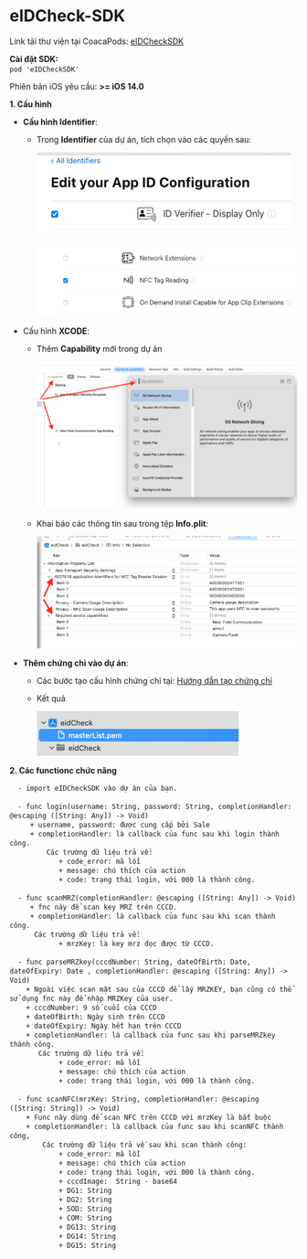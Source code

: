 # eIDCheck-SDK

Link tải thư viện tại CoacaPods: [eIDCheckSDK](https://cocoapods.org/pods/eIDCheckSDK)

**Cài đặt SDK:**   
  `pod 'eIDCheckSDK'`

Phiên bản iOS yêu cầu: **>= iOS 14.0**


**1. Cấu hình**
   * **Cấu hình Identifier**:
     - Trong **Identifier** của dự án, tích chọn vào các quyền sau:
       
          ![Alt text](/image/identifier_2.png)
       
       ![Alt text](/image/identifier_1.png)

   * Cấu hình **XCODE**:
     - Thêm **Capability** mới trong dự án
       
        ![Alt text](/image/config_1.png)

     - Khai báo các thông tin sau trong tệp **Info.plit**:

       ![Alt text](/image/config_2.png)
       
   * **Thêm chứng chỉ vào dự án**:
     - Các bước tạo cấu hình chứng chỉ tại: [Hướng dẫn tạo chứng chỉ](/scripts/README.md)
     - Kết quả
       
          ![Alt text](/image/config_3.png)

  **2. Các functionc chức năng**

      - import eIDCheckSDK vào dự án của bạn.
      
      - func login(username: String, password: String, completionHandler: @escaping ([String: Any]) -> Void)
         + username, password: được cung cấp bởi Sale
         + completionHandler: là callback của func sau khi login thành công.
             Các trường dữ liệu trả về:
                + code_error: mã lỗi
                + message: chú thích của action
                + code: trạng thái login, với 000 là thành công.
                
      - func scanMRZ(completionHandler: @escaping ([String: Any]) -> Void)
         + fnc này để scan key MRZ trên CCCD.
         + completionHandler: là callback của func sau khi scan thành công.
          Các trường dữ liệu trả về:
                + mrzKey: là key mrz đọc được từ CCCD.

      - func parseMRZkey(cccdNumber: String, dateOfBirth: Date, dateOfExpiry: Date , completionHandler: @escaping ([String: Any]) -> Void)
        + Ngoài việc scan mặt sau của CCCD để lấy MRZKEY, bạn cũng có thể sử dụng fnc này để nhập MRZKey của user.
        + cccdNumber: 9 số cuối của CCCD 
        + dateOfBirth: Ngày sinh trên CCCD
        + dateOfExpiry: Ngày hết hạn trên CCCD
        + completionHandler: là callback của func sau khi parseMRZkey thành công.
           Các trường dữ liệu trả về:
                + code_error: mã lỗi
                + message: chú thích của action
                + code: trạng thái login, với 000 là thành công.

      - func scanNFC(mrzKey: String, completionHandler: @escaping ([String: String]) -> Void) 
        + Func này dùng để scan NFC trên CCCD với mrzKey là bắt buộc
        + completionHandler: là callback của func sau khi scanNFC thành công, 
            Các trường dữ liệu trả về sau khi scan thành công:
                + code_error: mã lỗi
                + message: chú thích của action
                + code: trạng thái login, với 000 là thành công.
                + cccdImage:  String - base64
                + DG1: String
                + DG2: String
                + SOD: String
                + COM: String
                + DG13: String
                + DG14: String
                + DG15: String

        

   
    
       
       
